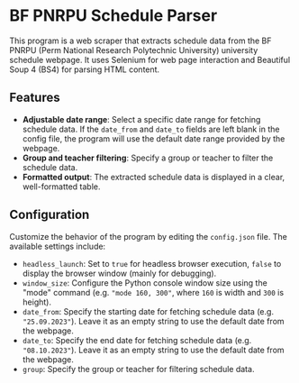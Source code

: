 # BF PNRPU Schedule Parser

This program is a web scraper that extracts schedule data from the BF PNRPU (Perm National Research Polytechnic University) university schedule webpage. It uses Selenium for web page interaction and Beautiful Soup 4 (BS4) for parsing HTML content. 

## Features

* **Adjustable date range**: Select a specific date range for fetching schedule data. If the `date_from` and `date_to` fields are left blank in the config file, the program will use the default date range provided by the webpage.
* **Group and teacher filtering**: Specify a group or teacher to filter the schedule data.
* **Formatted output**: The extracted schedule data is displayed in a clear, well-formatted table.

## Configuration

Customize the behavior of the program by editing the `config.json` file. The available settings include:

* `headless_launch`: Set to `true` for headless browser execution, `false` to display the browser window (mainly for debugging).
* `window_size`: Configure the Python console window size using the "mode" command (e.g. `"mode 160, 300"`, where `160` is width and `300` is height).
* `date_from`: Specify the starting date for fetching schedule data (e.g. `"25.09.2023"`). Leave it as an empty string to use the default date from the webpage.
* `date_to`: Specify the end date for fetching schedule data (e.g. `"08.10.2023"`). Leave it as an empty string to use the default date from the webpage.
* `group`: Specify the group or teacher for filtering schedule data.
